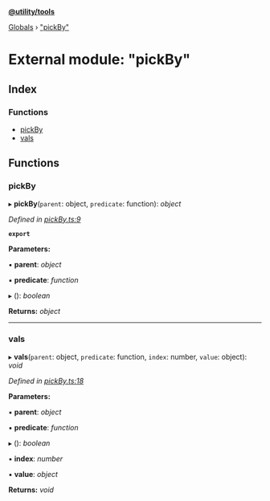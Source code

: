 **[@utility/tools](../README.md)**

[Globals](../globals.md) › ["pickBy"](_pickby_.md)

# External module: "pickBy"

## Index

### Functions

* [pickBy](_pickby_.md#pickby)
* [vals](_pickby_.md#vals)

## Functions

###  pickBy

▸ **pickBy**(`parent`: object, `predicate`: function): *object*

*Defined in [pickBy.ts:9](https://github.com/Wimjiang/utility/blob/87b2a56/src/pickBy.ts#L9)*

**`export`** 

**Parameters:**

▪ **parent**: *object*

▪ **predicate**: *function*

▸ (): *boolean*

**Returns:** *object*

___

###  vals

▸ **vals**(`parent`: object, `predicate`: function, `index`: number, `value`: object): *void*

*Defined in [pickBy.ts:18](https://github.com/Wimjiang/utility/blob/87b2a56/src/pickBy.ts#L18)*

**Parameters:**

▪ **parent**: *object*

▪ **predicate**: *function*

▸ (): *boolean*

▪ **index**: *number*

▪ **value**: *object*

**Returns:** *void*